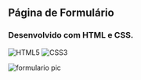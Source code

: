 
## Página de Formulário
### Desenvolvido com HTML e CSS.
<div style="display: inline_block" >
    <img aling="center" alt="HTML5" src="https://img.shields.io/badge/HTML5-E34F26?style=for-the-badge&logo=html5&logoColor=white" />
    <img aling="center" alt="CSS3" src="https://img.shields.io/badge/CSS3-1572B6?style=for-the-badge&logo=css3&logoColor=white" />
    
    
![formulario pic](https://user-images.githubusercontent.com/98432757/182715052-88b779b4-275c-4fb8-b78c-e2f5cd8c5616.png)
</div>

